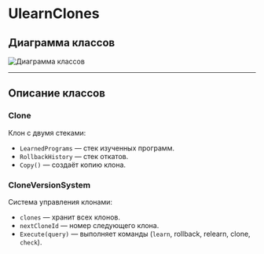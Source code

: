 # UlearnClones

## Диаграмма классов
![Диаграмма классов](https://www.mermaidchart.com/app/projects/6ccb976d-2170-4695-80ad-c7016a1a6312/diagrams/87e96f4c-6ec9-41c1-a2bb-79fd15f9415b/version/v0.1/edit)

---

## Описание классов

### Clone
Клон с двумя стеками:
- `LearnedPrograms` — стек изученных программ.
- `RollbackHistory` — стек откатов.
- `Copy()` — создаёт копию клона.

### CloneVersionSystem
Система управления клонами:
- `clones` — хранит всех клонов.
- `nextCloneId` — номер следующего клона.
- `Execute(query)` — выполняет команды (`learn`, rollback, relearn, clone, `check`).
